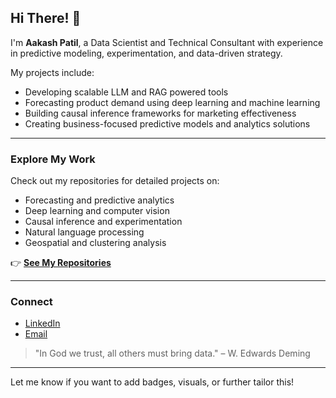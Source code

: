 ## Hi There! 👋 

I'm **Aakash Patil**, a Data Scientist and Technical Consultant with experience in predictive modeling, experimentation, and data-driven strategy.

My projects include:

* Developing scalable LLM and RAG powered tools
* Forecasting product demand using deep learning and machine learning
* Building causal inference frameworks for marketing effectiveness
* Creating business-focused predictive models and analytics solutions

---

### Explore My Work

Check out my repositories for detailed projects on:

* Forecasting and predictive analytics
* Deep learning and computer vision
* Causal inference and experimentation
* Natural language processing
* Geospatial and clustering analysis

👉 **[See My Repositories](https://github.com/aakpat98?tab=repositories)**

---

### Connect

* [LinkedIn](https://www.linkedin.com/in/aakpat/)
* [Email](mailto:patil224@umn.edu)

> "In God we trust, all others must bring data." – W. Edwards Deming

---

Let me know if you want to add badges, visuals, or further tailor this!
